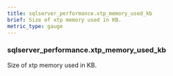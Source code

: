 ```yaml
---
title: sqlserver_performance.xtp_memory_used_kb
brief: Size of xtp memory used in KB.
metric_type: gauge
---
```

### sqlserver_performance.xtp_memory_used_kb

Size of xtp memory used in KB.